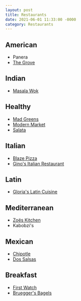 ```yaml
---
layout: post
title: Restaurants
date: 2021-06-01 11:33:00 -0000
category: Restaurants
---
```


## American
- Panera
- [The Grove](http://places.singleplatform.com/the-grove-wine-bar-and-kitchen---cedar-park/menu?ref=google#menu_2611609)

## Indian
- [Masala Wok](https://www.masalawoktogo.com/?location=11e9dee63608f979bdc20cc47a2ae638) 

## Healthy

- [Mad Greens](https://order.madgreens.com/menu/mad-greens-cedar-park)
- [Modern Market](https://modernmarket.com/42714/menu/lunch-dinner)
- [Salata](https://order.salata.com/menu/74749)

## Italian
- [Blaze Pizza](https://www.blazepizza.com/)
- [Gino's Italian Restaurant](https://www.ginoscedarpark.com/dinner-menu)

## Latin
- [Gloria's Latin Cuisine](https://gloriascuisine.com/menus/location.html?id=12)

## Mediterranean

- [Zoës Kitchen](https://zoeskitchen.com/menu?storeNumber=149030)
- Kabobzi's

## Mexican
- [Chipotle](https://www.chipotle.com/)
- [Dos Salsas](https://www.dossalsas.com/menu#menu=main-menu)

## Breakfast

- [First Watch](https://storage.googleapis.com/firstwatch-web/FWR0920_Nov20Menu_4_ADA_Bar.pdf)
- [Bruegger's Bagels](https://locations.brueggers.com/us/tx/austin/3267-bee-cave-road)
